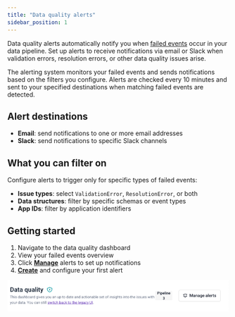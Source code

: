 ```yaml
---
title: "Data quality alerts"
sidebar_position: 1
---
```


Data quality alerts automatically notify you when [failed events](/docs/fundamentals/failed-events/index.md) occur in your data pipeline. Set up alerts to receive notifications via email or Slack when validation errors, resolution errors, or other data quality issues arise.


The alerting system monitors your failed events and sends notifications based on the filters you configure. Alerts are checked every 10 minutes and sent to your specified destinations when matching failed events are detected.

## Alert destinations

- **Email**: send notifications to one or more email addresses
- **Slack**: send notifications to specific Slack channels

## What you can filter on

Configure alerts to trigger only for specific types of failed events:

- **Issue types**: select `ValidationError`, `ResolutionError`, or both
- **Data structures**: filter by specific schemas or event types
- **App IDs**: filter by application identifiers

## Getting started

1. Navigate to the data quality dashboard
2. View your failed events overview
3. Click **[Manage](/docs/data-product-studio/data-quality/failed-events/monitoring-failed-events/alerts/data-quality-alerts/managing-alerts/index.md)** alerts to set up notifications
4. **[Create](/docs/data-product-studio/data-quality/failed-events/monitoring-failed-events/alerts/data-quality-alerts/creating-alerts/index.md)** and configure your first alert

![Data Quality Dashboard overview](images/dq_manage_alerts_button.png)
